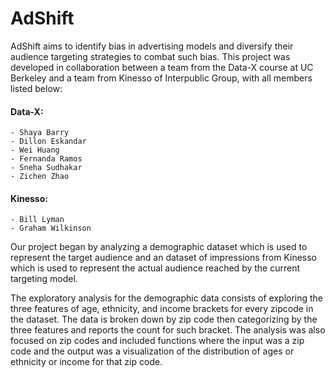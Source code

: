 # AdShift
AdShift aims to identify bias in advertising models and diversify their audience targeting strategies to combat such bias. This project was developed in collaboration between a team from the Data-X course at UC Berkeley and a team from Kinesso of Interpublic Group, with all members listed below:
  #### Data-X:
    - Shaya Barry
    - Dillon Eskandar
    - Wei Huang
    - Fernanda Ramos
    - Sneha Sudhakar
    - Zichen Zhao
  #### Kinesso:
    - Bill Lyman
    - Graham Wilkinson

Our project began by analyzing a demographic dataset which is used to represent the target audience and an dataset of impressions from Kinesso which is used to represent the actual audience reached by the current targeting model. 

The exploratory analysis for the demographic data consists of exploring the three features of age, ethnicity, and income brackets for every zipcode in the dataset. The data is broken down by zip code then categorizing by the three features and reports the count for such bracket. The analysis was also focused on zip codes and included functions where the input was a zip code and the output was a visualization of the distribution of ages or ethnicity or income for that zip code. 
